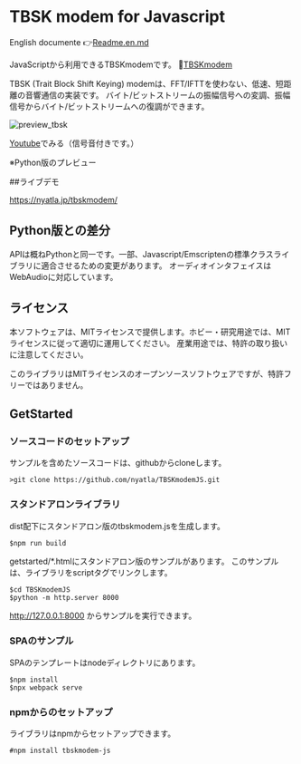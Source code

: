 # TBSK modem for Javascript


English documente 👉[Readme.en.md](Readme.en.md)


JavaScriptから利用できるTBSKmodemです。
🐓[TBSKmodem](https://github.com/nyatla/TBSKmodem)


TBSK (Trait Block Shift Keying) modemは、FFT/IFTTを使わない、低速、短距離の音響通信の実装です。
バイト/ビットストリームの振幅信号への変調、振幅信号からバイト/ビットストリームへの復調ができます。


![preview_tbsk](https://user-images.githubusercontent.com/2483108/194768184-cecddff0-1fa4-4df8-af3f-f16ed4ef1718.gif)


[Youtube](https://www.youtube.com/watch?v=4cB3hWATDUQ)でみる（信号音付きです。）

※Python版のプレビュー

##ライブデモ

https://nyatla.jp/tbskmodem/

## Python版との差分

APIは概ねPythonと同一です。一部、Javascript/Emscriptenの標準クラスライブラリに適合させるための変更があります。
オーディオインタフェイスはWebAudioに対応しています。


## ライセンス

本ソフトウェアは、MITライセンスで提供します。ホビー・研究用途では、MITライセンスに従って適切に運用してください。
産業用途では、特許の取り扱いに注意してください。

このライブラリはMITライセンスのオープンソースソフトウェアですが、特許フリーではありません。

## GetStarted


### ソースコードのセットアップ
サンプルを含めたソースコードは、githubからcloneします。

```
>git clone https://github.com/nyatla/TBSKmodemJS.git
```

### スタンドアロンライブラリ

dist配下にスタンドアロン版のtbskmodem.jsを生成します。
```
$npm run build
```
getstarted/*.htmlにスタンドアロン版のサンプルがあります。
このサンプルは、ライブラリをscriptタグでリンクします。

```
$cd TBSKmodemJS
$python -m http.server 8000
```

http://127.0.0.1:8000 からサンプルを実行できます。

### SPAのサンプル

SPAのテンプレートはnodeディレクトリにあります。

```
$npm install
$npx webpack serve
```

### npmからのセットアップ

ライブラリはnpmからセットアップできます。
```
#npm install tbskmodem-js
```

